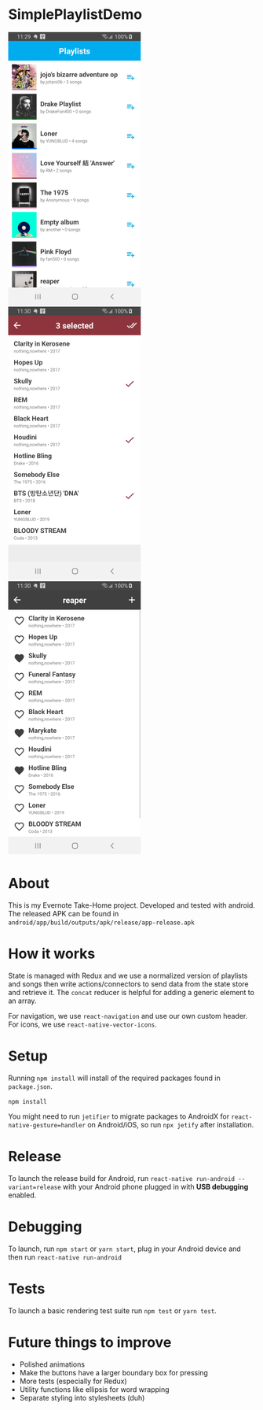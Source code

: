# SimplePlaylistDemo

![](/screenshots/playlists.png)
![](/screenshots/addsongs.png)
![](/screenshots/songs.png)

# About

This is my Evernote Take-Home project. Developed and tested with android. The released APK can be found in `android/app/build/outputs/apk/release/app-release.apk`

# How it works

State is managed with Redux and we use a normalized version of playlists and songs then write actions/connectors to send data from the state store and retrieve it. The `concat` reducer is helpful for adding a generic element to an array.

For navigation, we use `react-navigation` and use our own custom header. For icons, we use `react-native-vector-icons`.

# Setup

Running `npm install` will install of the required packages found in `package.json`.

```
npm install
```

You might need to run `jetifier` to migrate packages to AndroidX for `react-native-gesture=handler` on Android/iOS, so run `npx jetify` after installation.

# Release

To launch the release build for Android, run `react-native run-android --variant=release` with your Android phone plugged in with **USB debugging** enabled.

# Debugging

To launch, run `npm start` or `yarn start`, plug in your Android device and then run `react-native run-android`

# Tests

To launch a basic rendering test suite run `npm test` or `yarn test`.

# Future things to improve

- Polished animations
- Make the buttons have a larger boundary box for pressing
- More tests (especially for Redux)
- Utility functions like ellipsis for word wrapping
- Separate styling into stylesheets (duh)